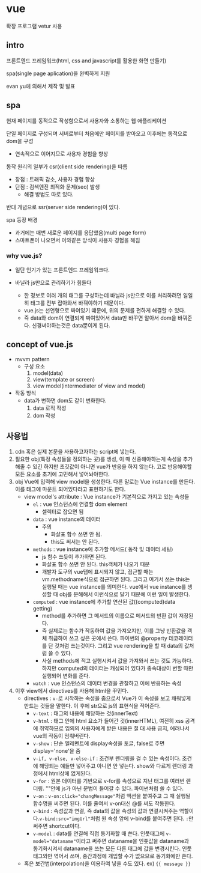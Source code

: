 # vue

확장 프로그램 vetur 사용

## intro

프론트엔드 프레임워크(html, css and javascript를 활용한 화면 만들기)

spa(single page aplication)을 완벽하게 지원

evan yu에 의해서 제작 및 발표

## spa

현재 페이지를 동적으로 작성함으로서 사용자와 소통하는 웹 애플리케이션

단일 페이지로 구성되며 서버로부터 처음에만 페이지를 받아오고 이후에는 동적으로 dom을 구성

- 연속적으로 이어지므로 사용자 경험을 향상

동작 원리의 일부가 csr(client side rendering)을 따름

- 장점 : 트래픽 감소, 사용자 경험 향상
- 단점 : 검색엔진 최적화 문제(seo) 발생
  - 해결 방법도 따로 있다.

반대 개념으로 ssr(server side rendering)이 있다.

spa 등장 배경

- 과거에는 매번 새로운 페이지를 응답했음(multi page form)
- 스마트폰이 나오면서 이와같은 방식이 사용자 경험을 해침

### why vue.js?

- 일단 인기가 있는 프론트엔드 프레임워크다.

- 바닐라 js만으로 관리하기가 힘들다
  - 한 정보로 여러 개의 태그를 구성하는데 바닐라 js만으로 이를 처리하려면 일일히 태그를 전부 잡아와서 바꿔야하기 때문이다.
  - vue.js는 선언형으로 짜여있기 떄문에, 위의 문제를 편하게 해결할 수 있다.
  - 즉 data와 dom이 연결되게 짜여있어서 data만 바꾸면 알아서 dom을 바꿔준다. 신경써야하는것은 data뿐이게 된다.

## concept of vue.js

- mvvm pattern
  - 구성 요소
    1. model(data)
    2. view(template or screen)
    3. view model(intermediater of view and model)
- 작동 방식
  - data가 변하면 dom도 같이 변화한다.
    1. data 로직 작성
    2. dom 작성

## 사용법

1. cdn 혹은 실제 본문을 사용하고자하는 script에 넣는다.
2. 필요한 obj(특정 속성들을 정의하는 곳)를 생성, 이 때 신중해야하는게 속성을 추가해줄 수 있긴 하지만 초깃값이 아니면 vue가 반응을 하지 않는다. 고로 반응해야할 모든 요소를 초기에 고민해서 넣어놔야한다.
3. obj Vue에 입력해 view model을 생성한다. 다른 말로는 Vue instance를 만든다. 이를 태그에 마운트 되어있다라고 표현하기도 한다.
   - view model's attribute : Vue instance가 기본적으로 가지고 있는 속성들
     - `el` : vue 인스턴스에 연결할 dom element
       - 셀렉터로 잡으면 됨
     - `data` : vue instance의 데이터
       - 주의
         - 화살표 함수 쓰면 안 됨.
         - this도 써서는 안 된다. 
     - `methods` : vue instance에 추가할 메서드( 동작 및 데이터 세팅)
       - js 함수 쓰듯이 추가하면 된다.
       - 화살표 함수 쓰면 안 된다. this객체가 나오기 때문
       - 개발자 도구의 vue탭에 표시되지 않고, 접근할 때는 vm.methodname식으로 접근하면 된다. 그리고 여기서 쓰는 this는 실행될 때는 vue instance를 의미한다. vue에서 vue instance를 생성할 때 obj를 분해해서 이런식으로 달기 때문에 이런 일이 발생한다.
     - `computed` : vue instance에 추가할 연산된 값((computed)data getting)
       - method를 추가하면 그 메서드의 이름으로 메서드의 반환 값이 저장된다.
       - 즉 실제로는 함수가 작동하여 값을 가져오지만, 이를 그냥 반환값을 객체 취급하여 쓰고 싶은 곳에서 쓴다. 파이썬의 @property 데코레이터를 단 것처럼 쓰는것이다. 그리고 vue rendering을 할 때 data의 값처럼 쓸 수 있다.
       - 사실 methods에 적고 실행시켜서 값을 가져와서 쓰는 것도 가능하다. 하지만 computed의 데이터는 캐싱되어 있다가 종속대상이 변할 때만 실행되어 변화를 준다. 
     - `watch` : vue 인스턴스의 데이터 변경을 관찰하고 이에 반응하는 속성
4. 이후 view에서 directives를 사용해 html을 꾸민다.
   - directives :  `v-`로 시작하는 속성을 줌으로서 Vue가 이 속성을 보고 채워넣게 만드는 것들을 말한다. 이 후에 str으로 js의 표현식을 적어준다. 
     - `v-text` : 태그의 내용에 해당하는 것(innerText)
     - `v-html` : 태그 안에 html 요소가 들어간 것(innerHTML), 여전히 xss 공격에 취약하므로 임의의 사용자에게 받은 내용은 절 대 사용 금지, 에러나서 vue의 작동이 멈춰버린다.
     - `v-show` : 단순 엘레멘트에 display속성을 토글, false로 주면 display='none'을 줌
     - `v-if, v-else, v-else-if` : 조건부 렌더링을 걸 수 있는 속성이다. 조건에 해당되는 얘들만 넣어주고 아니면 안 넣는다. show와 다르게 렌더링 과정에서 html상에 없게된다.
     - `v-for` : 원본 데이터를 기반으로 v-for를 속성으로 지닌 태그를 여러번 렌더링. ""안에 js가 아닌 문법이 들어갈 수 있다. 파이썬처럼 쓸 수 있다. 
     - `v-on` : `v-on:click="changMessage"`처럼 액션을 붙여주고 그 때 실행될 함수명을 써주면 된다. 이를 줄여서 v-on대신 @를 써도 작동한다.
     - `v-bind` : 속성값과 연결, 즉 data의 값을 속성의 값과 연결시켜주는 역할이다.`v-bind:src="imgUrl"`처럼 원 속성 앞에 v-bind를 붙여주면 된다. `:`만 써주면 shortcut이다.
     - `v-model` : data를 연결해 직접 동기화할 때 쓴다. 인풋태그에  `v-model="dataname"`이라고 써주면 dataname을 인풋값을 dataname과 동기화시켜서 dataname을 쓰는 모든 다른 태그에 값을 변경시킨다. 인풋태그와만 엮어서 쓰며, 중간과정에 개입할 수가 없으므로 동기화에만 쓴다.
   - 혹은 보간법(interpolation)을 이용하여 넣을 수도 있다. ex) `{{ message }}`

